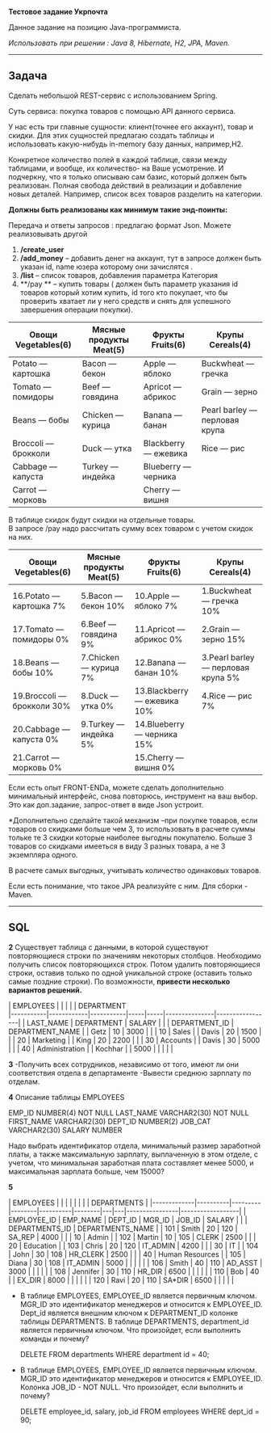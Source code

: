 **Тестовое задание Укрпочта**

Данное задание на позицию Java-программиста.

*Использовать при решении : Java 8, Hibernate, H2, JPA, Maven.*

---

## Задача

Сделать небольшой REST-сервис с использованием Spring.

Суть сервиса: покупка товаров с помощью API данного сервиса. 

У нас есть три главные сущности: клиент(точнее его аккаунт), товар и скидки. Для этих сущностей предлагаю создать таблицы и использовать какую-нибудь in-memory базу данных, например,H2.

Конкретное количество полей в каждой таблице, связи между таблицами, и вообще, их количество- на Ваше усмотрение. И подчеркну, что я только описываю сам базис, который должен быть реализован. Полная свобода действий в реализации и добавление новых деталей. Например, список всех товаров разделить на категории.

**Должны быть реализованы как минимум такие энд-поинты:**

Передача и ответы запросов : предлагаю формат Json. Можете реализовывать другой                       

1. **/create_user** 
2. **/add_money** – добавить денег на аккаунт, тут в запросе должен быть указан id, name юзера которому они зачислятся .
3. **/list** – список товаров, добавления параметра Категория
4. **/pay ** – купить товары ( должен быть параметр указания id товаров который хотим купить, id того кто покупает, что бы проверить хватает ли у него средств и снять для успешного завершения операции покупки).

| Овощи Vegetables(6) | Мясные продукты  Meat(5)  | Фрукты Fruits(6) | Крупы Cereals(4)
|---------------------|---------------------|--------------------------|------------------|
| Potato — картошка   | Bacon — бекон       | Apple — яблоко           | Buckwheat — гречка |
| Tomato — помидоры   | Beef  — говядина    | Apricot — абрикос        | Grain — зерно |
| Beans  — бобы       | Chicken — курица    | Banana — банан           | Pearl barley — перловая крупа |
| Broccoli — брокколи | Duck — утка         | Blackberry — ежевика     | Rice — рис |
| Cabbage — капуста   | Turkey — индейка    | Blueberry — черника      |            | 
| Carrot — морковь    |                     | Cherry — вишня           |            | 

В таблице скидок будут скидки на отдельные товары.                                                                                          
В запросе /pay надо рассчитать сумму всех товаром с учетом скидок на них.

| Овощи Vegetables(6)  | Мясные продукты  Meat(5)  | Фрукты Fruits(6) | Крупы Cereals(4)
|-------------------------|------------------------|-----------------------------|------------------|
| 16.Potato — картошка 7% | 5.Bacon — бекон 10%    | 10.Apple — яблоко 7%        | 1.Buckwheat — гречка 10% |
| 17.Tomato — помидоры 0% | 6.Beef  — говядина 9%  | 11.Apricot — абрикос 0%     | 2.Grain — зерно 15% |
| 18.Beans  — бобы 10%    | 7.Chicken — курица 7%  | 12.Banana — банан 10%       | 3.Pearl barley — перловая крупа 5% |
| 19.Broccoli — брокколи 30% | 8.Duck — утка 0%    | 13.Blackberry — ежевика 10% | 4.Rice — рис 7% |
| 20.Cabbage — капуста 0% | 9.Turkey — индейка 5%  | 14.Blueberry — черника 15%  |            | 
| 21.Carrot — морковь 0%  |                        | 15.Cherry — вишня 0%        |            | 

Если есть опыт FRONT-ENDa, можете сделать дополнительно минимальный интерфейс, снова повторюсь, инструмент на ваш выбор. Это как доп.задание, запрос-ответ в виде Json устроит.

*Дополнительно сделайте такой механизм –при покупке товаров, если товаров со скидками больше чем  3, то использовать в расчете суммы тольке те 3 скидки которые наиболее выгодны покупателю. Больше 3 товаров со скидками имееться в виду 3 разных товара, а не 3 экземпляра одного.

В расчете самых выгодных, учитывать количество одинаковых товаров.

Если есть понимание, что такое JPA реализуйте с ним. Для сборки -Maven.

---

## SQL


**2** Существует таблица с данными, в которой существуют повторяющиеся строки по значениям некоторых столбцов. 
Необходимо получить список повторяющихся строк. 
Потом удалить повторяющиеся строки, оставив только по одной уникальной строке (оставить только самые поздние строки). 
По возможности, **привести несколько вариантов решений.**

| EMPLOYEES |            |           |     |     | DEPARTMENT  
|-----------|------------|-----------|-----|-----|---------------|-----------------|
| LAST_NAME | DEPARTMENT | SALARY    |     |     | DEPARTMENT_ID | DEPARTMENT_NAME |
| Getz      | 10         | 3000      |     |     | 10            | Sales           |
| Davis     | 20         | 1500      |     |     | 20            | Marketing       |
| King      | 20         | 2200      |     |     | 30            | Accounts        |
| Davis     | 30         | 5000      |     |     | 40            | Administration  |
| Kochhar   |            | 5000      |     |     |               |                 |


**3** -Получить всех сотрудников, независимо от того, имеют ли они соответствия отдела в
департаменте
      -Вывести среднюю зарплату по отделам.

**4** Описание таблицы EMPLOYEES

EMP_ID NUMBER(4) NOT NULL
LAST_NAME VARCHAR2(30) NOT NULL
FIRST_NAME VARCHAR2(30)
DEPT_ID NUMBER(2)
JOB_CAT VARCHAR2(30)
SALARY NUMBER

Надо выбрать идентификатор отдела, минимальный размер заработной платы, а также максимальную зарплату, выплаченную в этом отделе, с учетом, что минимальная заработная плата составляет менее 5000, и максимальная зарплата больше, чем 15000?

**5** 

| EMPLOYEES   |          |         |        |          |        |   |   | DEPARTMENTS    |
|-------------|----------|---------|--------|----------|--------|---|---|----------------|------------------|
| EMPLOYEE_ID | EMP_NAME | DEPT_ID | MGR_ID | JOB_ID   | SALARY |   |   | DEPARTMENTS_ID | DEPARTMENTS_NAME |
| 101         | Smith    | 20      | 120    | SA_REP   | 4000   |   |   | 10             | Admin            |
| 102         | Martin   | 10      | 105    | CLERK    | 2500   |   |   | 20             | Education        |
| 103         | Chris    | 20      | 120    | IT_ADMIN | 4200   |   |   | 30             | IT               |
| 104         | John     | 30      | 108    | HR_CLERK | 2500   |   |   | 40             | Human Resources  |
| 105         | Diana    | 30      | 108    | IT_ADMIN | 5000   |   |   |                |                  |
| 106         | Smith    | 40      | 110    | AD_ASST  | 3000   |   |   |                |                  |
| 108         | Jennifer | 30      | 110    | HR_DIR   | 6500   |   |   |                |                  |
| 110         | Bob      | 40      |        | EX_DIR   | 8000   |   |   |                |                  |
| 120         | Ravi     | 20      | 110    | SA*DIR   | 6500   |   |   |                |                  |

- В таблице EMPLOYEES, EMPLOYEE_ID является первичным ключом.
MGR_ID это идентификатор менеджеров и относится к EMPLOYEE_ID.
Dept_id является внешним ключом к DEPARTMENT_ID колонке таблицы DEPARTMENTS.
В таблице DEPARTMENTS, department_id является первичным ключом. 
Что произойдет, если выполнить команды и почему?
  
  DELETE
  FROM departments
  WHERE department id = 40;

- В таблице EMPLOYEES, EMPLOYEE_ID является первичным ключом.
MGR_ID это идентификатор менеджеров и относится к EMPLOYEE_ID. 
Колонка JOB_ID - NOT NULL.
Что произойдет, если выполнить и почему?

  DELETE employee_id, salary, job_id
  FROM employees
  WHERE dept_id = 90;
